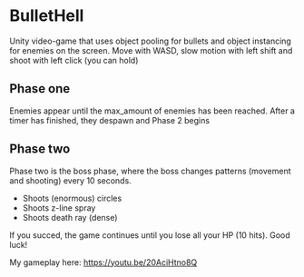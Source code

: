 # BulletHell
Unity video-game that uses object pooling for bullets and object instancing for enemies on the screen.
Move with WASD, slow motion with left shift and shoot with left click (you can hold)

## Phase one
Enemies appear until the max_amount of enemies has been reached. After a timer has finished, they despawn and Phase 2 begins

## Phase two
Phase two is the boss phase, where the boss changes patterns (movement and shooting) every 10 seconds.
- Shoots (enormous) circles
- Shoots z-line spray
- Shoots death ray (dense)

If you succed, the game continues until you lose all your HP (10 hits). Good luck!

My gameplay here:
https://youtu.be/20AciHtno8Q
